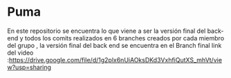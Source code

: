 # Puma
En este repositorio se encuentra lo que viene a ser la versión final del back-end y todos los comits realizados en 6 branches creados por cada miembro del grupo , la versión final del back end se encuentra en el Branch final 
link del video :https://drive.google.com/file/d/1g2plx6nUiAOksDKd3VxhfiQutXS_mhVt/view?usp=sharing 
